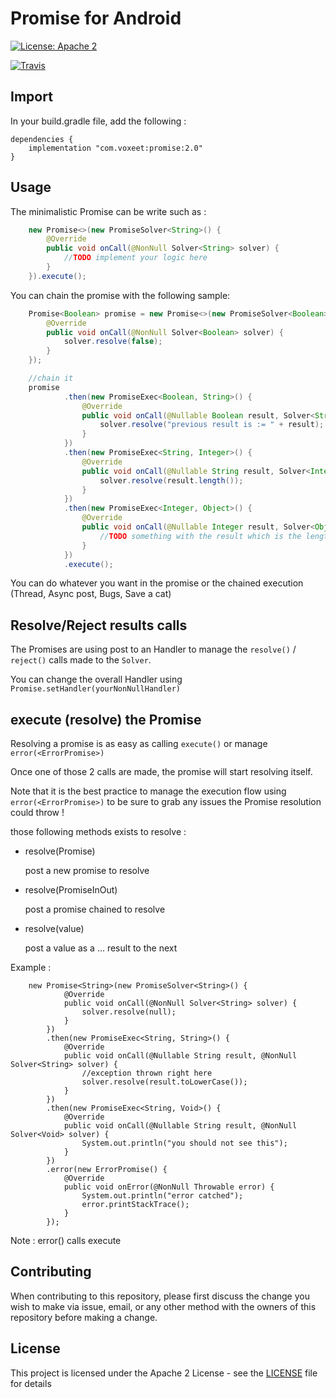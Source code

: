 # Promise for Android

[![License: Apache 2](https://img.shields.io/badge/License-Apache2-blue.svg)](./LICENSE.md)

[![Travis](https://travis-ci.org/voxeet/sdk-android-lib-promise.svg?branch=master)](https://travis-ci.org/voxeet/sdk-android-lib-promise)

## Import

In your build.gradle file, add the following :

```
dependencies {
    implementation "com.voxeet:promise:2.0"
}
```



## Usage

The minimalistic Promise can be write such as :

```java
    new Promise<>(new PromiseSolver<String>() {
        @Override
        public void onCall(@NonNull Solver<String> solver) {
            //TODO implement your logic here
        }
    }).execute();
```

You can chain the promise with the following sample:

```java
    Promise<Boolean> promise = new Promise<>(new PromiseSolver<Boolean>() {
        @Override
        public void onCall(@NonNull Solver<Boolean> solver) {
            solver.resolve(false);
        }
    });

    //chain it
    promise
            .then(new PromiseExec<Boolean, String>() {
                @Override
                public void onCall(@Nullable Boolean result, Solver<String> solver) {
                    solver.resolve("previous result is := " + result);
                }
            })
            .then(new PromiseExec<String, Integer>() {
                @Override
                public void onCall(@Nullable String result, Solver<Integer> solver) {
                    solver.resolve(result.length());
                }
            })
            .then(new PromiseExec<Integer, Object>() {
                @Override
                public void onCall(@Nullable Integer result, Solver<Object> solver) {
                    //TODO something with the result which is the length of the appended false
                }
            })
            .execute();
```

You can do whatever you want in the promise or the chained execution (Thread, Async post, Bugs, Save a cat)

## Resolve/Reject results calls

The Promises are using post to an Handler to manage the `resolve()` / `reject()` calls made to the `Solver`.

You can change the overall Handler using `Promise.setHandler(yourNonNullHandler)`

## execute (resolve) the Promise

Resolving a promise is as easy as calling `execute()` or manage `error(<ErrorPromise>)`

Once one of those 2 calls are made, the promise will start resolving itself.

Note that it is the best practice to manage the execution flow using `error(<ErrorPromise>)` to be sure
to grab any issues the Promise resolution could throw !

those following methods exists to resolve :

- resolve(Promise)

  post a new promise to resolve

- resolve(PromiseInOut)

  post a promise chained to resolve

- resolve(value)

  post a value as a ... result to the next

Example :
```
    new Promise<String>(new PromiseSolver<String>() {
            @Override
            public void onCall(@NonNull Solver<String> solver) {
                solver.resolve(null);
            }
        })
        .then(new PromiseExec<String, String>() {
            @Override
            public void onCall(@Nullable String result, @NonNull Solver<String> solver) {
                //exception thrown right here
                solver.resolve(result.toLowerCase());
            }
        })
        .then(new PromiseExec<String, Void>() {
            @Override
            public void onCall(@Nullable String result, @NonNull Solver<Void> solver) {
                System.out.println("you should not see this");
            }
        })
        .error(new ErrorPromise() {
            @Override
            public void onError(@NonNull Throwable error) {
                System.out.println("error catched");
                error.printStackTrace();
            }
        });
```

Note : error() calls execute
## Contributing

When contributing to this repository, please first discuss the change you wish to make via issue,
email, or any other method with the owners of this repository before making a change.

## License

This project is licensed under the Apache 2 License - see the [LICENSE](LICENSE.md) file for details
